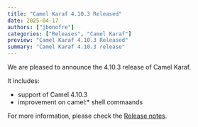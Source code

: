 ```yaml
---
title: "Camel Karaf 4.10.3 Released"
date: 2025-04-17
authors: ["jbonofre"]
categories: ["Releases", "Camel Karaf"]
preview: "Camel Karaf 4.10.3 Released"
summary: "Camel Karaf 4.10.3 release"
---
```


We are pleased to announce the 4.10.3 release of Camel Karaf.

It includes:
* support of Camel 4.10.3
* improvement on camel:* shell commaands

For more information, please check the [Release notes](/releases/karaf-4.10.3/).
